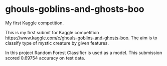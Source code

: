 # ghouls-goblins-and-ghosts-boo
My first Kaggle competition. 

This is my first submit for Kaggle competition https://www.kaggle.com/c/ghouls-goblins-and-ghosts-boo.
The aim is to classify type of mystic creature by given features.

In this project Random Forest Classifier is used as a model.
This submission scored 0.69754 accuracy on test data.
